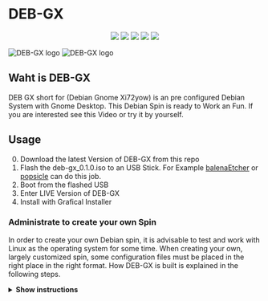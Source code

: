 <h1 align="left">DEB-GX</h1>

<p align="center">
  <img src="https://img.shields.io/badge/Maintained%3F-Yes-green?style=for-the-badge">
  <img src="https://img.shields.io/github/license/xi72yow/DEB-GX?style=for-the-badge">
  <img src="https://img.shields.io/github/stars/xi72yow/DEB-GX?style=for-the-badge">
  <img src="https://img.shields.io/github/forks/xi72yow/DEB-GX?color=teal&style=for-the-badge">
  <img src="https://img.shields.io/github/issues/xi72yow/DEB-GX?color=violet&style=for-the-badge">
</p>

![DEB-GX logo](./branding-dev/dark.png#gh-dark-mode-only)
![DEB-GX logo](./branding-dev/light.png#gh-light-mode-only)

## Waht is DEB-GX

DEB GX short for (Debian Gnome Xi72yow) is an pre configured Debian System with Gnome Desktop. This Debian Spin is ready to Work an Fun. If you are interested see this Video or try it by yourself.

## Usage

0. Download the latest Version of DEB-GX from this repo
1. Flash the deb-gx_0.1.0.iso to an USB Stick. For Example [balenaEtcher](https://www.balena.io/etcher/) or [popsicle](https://github.com/pop-os/popsicle) can do this job.
2. Boot from the flashed USB
3. Enter LIVE Version of DEB-GX
4. Install with Grafical Installer

### Administrate to create your own Spin

In order to create your own Debian spin, it is advisable to test and work with Linux as the operating system for some time. When creating your own, largely customized spin, some configuration files must be placed in the right place in the right format. How DEB-GX is built is explained in the following steps.

<details><summary><b>Show instructions</b></summary>

1. Enim ipsum eiusmod aliquip laboris qui pariatur:

   ```sh
   deb-gx$ ./admin/dbgxa d
   ```

</details>
